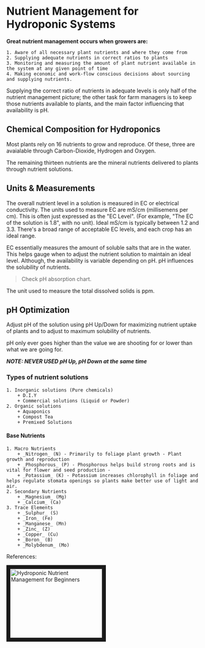 # Nutrient Management for Hydroponic Systems

**Great nutrient management occurs when growers are:**

	1. Aware of all necessary plant nutrients and where they come from
	2. Supplying adequate nutrients in correct ratios to plants
	3. Monitoring and measuring the amount of plant nutrient available in the system at any given point of time
	4. Making economic and work-flow conscious decisions about sourcing and supplying nutrients.


Supplying the correct ratio of nutrients in adequate levels is only half of the nutrient management picture; the other task for farm managers is to keep those nutrients available to plants, and the main factor influencing that availability is pH.


## Chemical Composition for Hydroponics

Most plants rely on 16 nutrients to grow and reproduce. Of these, three are avaialable through Carbon-Dioxide, Hydrogen and Oxygen.

The remaining thirteen nutrients are the mineral nutrients delivered to plants through nutrient solutions.

## Units & Measurements

The overall nutrient level in a solution is measured in EC or electrical conductivity. The units used to measure EC are mS/cm (millisemens per cm). This is often just expressed as the "EC Level". (For example, "The EC of the solution is 1.8", with no unit). Ideal mS/cm is typically between 1.2 and 3.3. There's a broad range of acceptable EC levels, and each crop has an ideal range.

EC essentially measures the amount of soluble salts that are in the water. This helps gauge when to adjust the nutrient solution to maintain an ideal level. Although, the availability is variable depending on pH. pH influences the solubility of nutrients. 

> Check pH absorption chart.

The unit used to measure the total dissolved solids is ppm.

## pH Optimization

Adjust pH of the solution using pH Up/Down for maximizing nutrient uptake of plants and to adjust to maximum solubility of nutrients.

pH only ever goes higher than the value we are shooting for or lower than what we are going for.

***NOTE: NEVER USED pH Up, pH Down at the same time***




### Types of nutrient solutions
	1. Inorganic solutions (Pure chemicals)
		+ D.I.Y
		+ Commercial solutions (Liquid or Powder)
	2. Organic solutions
		+ Aquaponics
		+ Compost Tea
		+ Premixed Solutions

#### **Base Nutrients**
	1. Macro Nutrients
		+ _Nitrogen_ (N) - Primarily to foliage plant growth - Plant growth and reproduction
		+ _Phosphorous_ (P) - Phosphorous helps build strong roots and is vital for flower and seed production - 
		+ _Potassium_ (K) - Potassium increases chlorophyll in foliage and helps regulate stomata openings so plants make better use of light and air.
	2. Secondary Nutrients
		+ _Magnesium_ (Mg)
		+ _Calcium_ (Ca)  
	3. Trace Elements
		+ _Sulphur_ (S)
		+ _Iron_ (Fe)
		+ _Manganese_ (Mn)
		+ _Zinc_ (Z)
		+ _Copper_ (Cu)
		+ _Boron_ (B)
		+ _Molybdenum_ (Mo)


References: 

<a href="http://www.youtube.com/watch?feature=player_embedded&v=tI2K45je-Rw
" target="_blank"><img src="http://img.youtube.com/vi/tI2K45je-Rw
/0.jpg" 
alt="Hydroponic Nutrient Management for Beginners" width="240" height="180" border="10" /></a>
